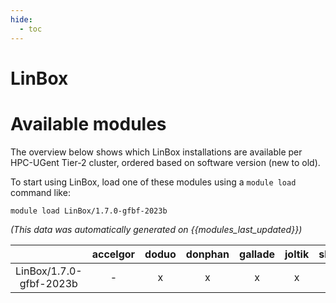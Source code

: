 ```yaml
---
hide:
  - toc
---
```


LinBox
======

# Available modules


The overview below shows which LinBox installations are available per HPC-UGent Tier-2 cluster, ordered based on software version (new to old).

To start using LinBox, load one of these modules using a `module load` command like:

```shell
module load LinBox/1.7.0-gfbf-2023b
```

*(This data was automatically generated on {{modules_last_updated}})*  

| |accelgor|doduo|donphan|gallade|joltik|shinx|skitty|
| :---: | :---: | :---: | :---: | :---: | :---: | :---: | :---: |
|LinBox/1.7.0-gfbf-2023b|-|x|x|x|x|x|x|
